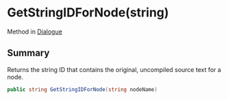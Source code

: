 # GetStringIDForNode(string)

Method in [Dialogue](/api/csharp/yarn.dialogue.md)

## Summary


Returns the string ID that contains the original, uncompiled
source text for a node.


```csharp
public string GetStringIDForNode(string nodeName)
```

